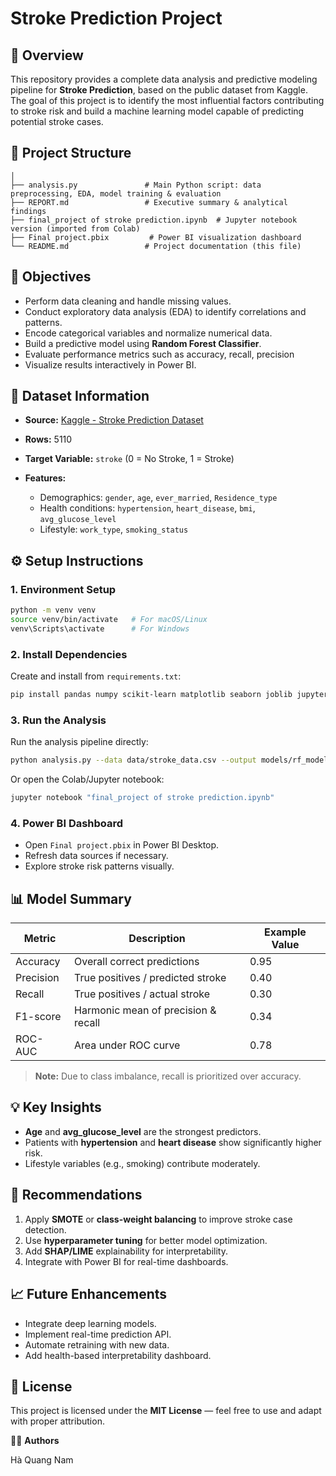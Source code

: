 # Stroke Prediction Project

## 🧠 Overview

This repository provides a complete data analysis and predictive modeling pipeline for **Stroke Prediction**, based on the public dataset from Kaggle. The goal of this project is to identify the most influential factors contributing to stroke risk and build a machine learning model capable of predicting potential stroke cases.

## 📂 Project Structure

```
│
├── analysis.py               # Main Python script: data preprocessing, EDA, model training & evaluation
├── REPORT.md                 # Executive summary & analytical findings
├── final_project of stroke prediction.ipynb  # Jupyter notebook version (imported from Colab)
├── Final project.pbix         # Power BI visualization dashboard
└── README.md                 # Project documentation (this file)
```

## 🎯 Objectives

* Perform data cleaning and handle missing values.
* Conduct exploratory data analysis (EDA) to identify correlations and patterns.
* Encode categorical variables and normalize numerical data.
* Build a predictive model using **Random Forest Classifier**.
* Evaluate performance metrics such as accuracy, recall, precision
* Visualize results interactively in Power BI.

## 🧩 Dataset Information

* **Source:** [Kaggle - Stroke Prediction Dataset](https://www.kaggle.com/datasets/fedesoriano/stroke-prediction-dataset)
* **Rows:** 5110
* **Target Variable:** `stroke` (0 = No Stroke, 1 = Stroke)
* **Features:**

  * Demographics: `gender`, `age`, `ever_married`, `Residence_type`
  * Health conditions: `hypertension`, `heart_disease`, `bmi`, `avg_glucose_level`
  * Lifestyle: `work_type`, `smoking_status`

## ⚙️ Setup Instructions

### 1. Environment Setup

```bash
python -m venv venv
source venv/bin/activate   # For macOS/Linux
venv\Scripts\activate      # For Windows
```

### 2. Install Dependencies

Create and install from `requirements.txt`:

```bash
pip install pandas numpy scikit-learn matplotlib seaborn joblib jupyter
```

### 3. Run the Analysis

Run the analysis pipeline directly:

```bash
python analysis.py --data data/stroke_data.csv --output models/rf_model.joblib
```

Or open the Colab/Jupyter notebook:

```bash
jupyter notebook "final_project of stroke prediction.ipynb"
```

### 4. Power BI Dashboard

* Open `Final project.pbix` in Power BI Desktop.
* Refresh data sources if necessary.
* Explore stroke risk patterns visually.

## 📊 Model Summary

| Metric    | Description                         | Example Value |
| --------- | ----------------------------------- | ------------- |
| Accuracy  | Overall correct predictions         | 0.95          |
| Precision | True positives / predicted stroke   | 0.40          |
| Recall    | True positives / actual stroke      | 0.30          |
| F1-score  | Harmonic mean of precision & recall | 0.34          |
| ROC-AUC   | Area under ROC curve                | 0.78          |

> **Note:** Due to class imbalance, recall is prioritized over accuracy.

## 💡 Key Insights

* **Age** and **avg_glucose_level** are the strongest predictors.
* Patients with **hypertension** and **heart disease** show significantly higher risk.
* Lifestyle variables (e.g., smoking) contribute moderately.

## 🚀 Recommendations

1. Apply **SMOTE** or **class-weight balancing** to improve stroke case detection.
2. Use **hyperparameter tuning** for better model optimization.
3. Add **SHAP/LIME** explainability for interpretability.
4. Integrate with Power BI for real-time dashboards.

## 📈 Future Enhancements

* Integrate deep learning models.
* Implement real-time prediction API.
* Automate retraining with new data.
* Add health-based interpretability dashboard.

## 🧾 License

This project is licensed under the **MIT License** — feel free to use and adapt with proper attribution.


👨‍💻 **Authors**

Hà Quang Nam
